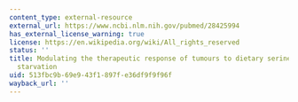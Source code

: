 ```yaml
---
content_type: external-resource
external_url: https://www.ncbi.nlm.nih.gov/pubmed/28425994
has_external_license_warning: true
license: https://en.wikipedia.org/wiki/All_rights_reserved
status: ''
title: Modulating the therapeutic response of tumours to dietary serine and glycine
  starvation
uid: 513fbc9b-69e9-43f1-897f-e36df9f9f96f
wayback_url: ''
---
```

